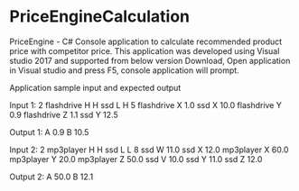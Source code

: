 # PriceEngineCalculation
PriceEngine - C# Console application to calculate recommended product price with competitor price.
This application was developed using Visual studio 2017 and supported from below version
    <supportedRuntime version="v4.0" sku=".NETFramework,Version=v4.5" />
Download, Open application in Visual studio and press F5, console application will prompt.

Application sample input and expected output

Input 1:
2
flashdrive H H
ssd L H
5
flashdrive X 1.0
ssd X 10.0
flashdrive Y 0.9
flashdrive Z 1.1
ssd Y 12.5
 
Output 1:
A 0.9
B 10.5
 
Input 2:
2
mp3player H H
ssd L L
8
ssd W 11.0
ssd X 12.0
mp3player X 60.0
mp3player Y 20.0
mp3player Z 50.0
ssd V 10.0
ssd Y 11.0
ssd Z 12.0
 
Output 2:
A 50.0
B 12.1

